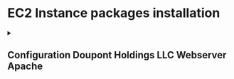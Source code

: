 # EC2 Instance packages installation

<details>
<summary><h2>Configuration Doupont Holdings LLC Webserver Apache</h2></summary>


### Connect to AWS EC2 Instance over SSH

### **Step 1: Locate your .pem or .ppk file**
- First, ensure you have the .pem or .ppk file you previously generated and downloaded. If you can't find it, check your Downloads folder.

### **Step 2: Find the SSH command**

![SSH Instructions](images/ec2-ssh-connect.gif)

### **Step 3: Open your Terminal**
- Once you have the SSH command, open a Terminal of your choice. You can usually find Terminal on macOS or use a program like PuTTY on Windows.
<details>
<summary>🚨Important</summary>
If you have downloaded the .ppk you must use PuTTy however if you downloaded the .pem file you can just give the relative path in the terminal.
</details>
<br>

### **Step 4: Navigate to your Downloads folder**
- In the Terminal, navigate to your Downloads folder using the following command:
  ```bash
  cd Downloads
  ```

### **Step 5: Connect to your EC2 Instance**
- Finally, enter the SSH command you obtained earlier. Replace "Valhalla.pem" with the name of your .pem or .ppk file and "ubuntu@ec2-3-88-72-4.compute-1.amazonaws.com" with the appropriate username and public DNS (or IP address) of your EC2 Instance:
  ```bash
  ssh -i "Valhalla.pem" ubuntu@ec2-3-88-72-4.compute-1.amazonaws.com
  ```

Press Enter to run the command. You may be prompted to confirm the connection by typing "yes" and then entering your passphrase if you set one during the key pair generation.

You should now be connected to your EC2 Instance over SSH. Make sure to replace "Valhalla.pem" and the EC2 Instance address with your specific key file and instance details.

<br>
<br>

## Install the necessary packages

### **Step 1 - Install Apache**
Apache is available with the default ubuntu package manager `apt`.
You can install apache by entering the following commands:

```bash
sudo apt update
```
This command will update the package manager to get the latest packages.

```bash
sudo apt install apache2 -y
```
This command will download the apache2 package and the `-y` option will accept any additional packages automatically


### **Step 2 - Adjusting the Firewall**

Here you don't need to do anything, because you already have a firewall provided by AWS. This is managed over the security groups. See here [📄Network Configurations](network-configurations.md#security-group-public-us-east-1)

### **Step 3 - Checking your Web Server**

At the end of the installation process, Ubuntu 20.04 starts Apache. The web server should already be up and running.

Check with the systemd init system to make sure the service is running by typing:

```bash
sudo systemctl status apache2
```

```
● apache2.service - The Apache HTTP Server
     Loaded: loaded (/lib/systemd/system/apache2.service; enabled; vendor preset: enabled)
     Active: active (running) since Fri 2023-10-06 12:42:54 UTC; 17min ago
       Docs: https://httpd.apache.org/docs/2.4/
   Main PID: 2560 (apache2)
      Tasks: 55 (limit: 1141)
     Memory: 5.2M
        CPU: 83ms
     CGroup: /system.slice/apache2.service
             ├─2560 /usr/sbin/apache2 -k start
             ├─2571 /usr/sbin/apache2 -k start
             └─2572 /usr/sbin/apache2 -k start

Oct 06 12:42:54 ip-10-0-0-10 systemd[1]: Starting The Apache HTTP Server...
Oct 06 12:42:54 ip-10-0-0-10 systemd[1]: Started The Apache HTTP Server.
```


As confirmed by this output, the service has started successfully. However, the best way to test this is to request a page from Apache.

You can access the default Apache landing page to confirm that the software is running properly through your IP address. If you do not know your server’s IP address, you can get it a few different ways from the command line.

Try typing this at your server’s command prompt:

```
curl -4 icanhazip.com
```

when you have your server's IP address, enter it into your browsers search bar:

    http://3.88.72.4

### **Step 4 - Managing the Apache Process**

Now that you have your web server up and running, let’s go over some basic management commands using `systemctl`.

To stop your web server, type:

    sudo systemctl stop apache2
To start the web server when it is stopped, type:

    sudo systemctl start apache2
To stop and then start the service again, type:

    sudo systemctl restart apache2
If you are simply making configuration changes, Apache can often reload without dropping connections. To do this, use this command:

    sudo systemctl reload apache2
By default, Apache is configured to start automatically when the server boots. If this is not what you want, disable this behavior by typing:

    sudo systemctl disable apache2
To re-enable the service to start up at boot, type:

    sudo systemctl enable apache2
Apache should now start automatically when the server boots again.

### **Step 5 - Setting Up Virtual Hosts**

When using the Apache web server, you can use virtual hosts (similar to server blocks in Nginx) to encapsulate configuration details and host more than one domain from a single server. We will set up a domain called **dhllc**, but you should **replace this with your own domain name**.

Apache on Ubuntu 20.04 has one server block enabled by default that is configured to serve documents from the ``/var/www/html`` directory. While this works well for a single site, it can become unwieldy if you are hosting multiple sites. Instead of modifying ``/var/www/html``, let’s create a directory structure within ``/var/www`` for a **dhllc** site, leaving ``/var/www/html`` in place as the default directory to be served if a client request doesn’t match any other sites.

Create the directory for **dhllc** as follows:

```bash
sudo mkdir /var/www/dhllc
```

Next, assign ownership of the directory with the ``$USER`` environment variable:

```bash 
sudo chown -R $USER:$USER /var/www/dhllc
```

The permissions of your web roots should be correct if you haven’t modified your umask value, which sets default file permissions. To ensure that your permissions are correct and allow the owner to read, write, and execute the files while granting only read and execute permissions to groups and others, you can input the following command:

```bash
sudo chmod -R 755 /var/www/dhllc
```

Next, create a sample `index.html` page using `nano` or a editor of your choice:

```bash
sudo nano /var/www/dhllc/index.html
```

Inside, the `index.html` add your html of your liking, for me I used this:

<details>
<summary>📄HTML</summary>

```html



<!DOCTYPE html>
<html lang="en">
<head>
    <meta charset="UTF-8">
    <meta name="viewport" content="width=device-width, initial-scale=1.0">
    <title>Doupont Holdings LLC</title>
    <!-- Include UIkit CSS -->
    <link rel="stylesheet" href="https://cdn.jsdelivr.net/npm/uikit@3.7.6/dist/css/uikit.min.css" />
    <!-- Include UIkit JavaScript -->
    <script src="https://cdn.jsdelivr.net/npm/uikit@3.7.6/dist/js/uikit.min.js"></script>
</head>
<body>
    <!-- Header Section -->
    <header>
        <nav class="uk-navbar-container" uk-navbar>
            <div class="uk-navbar-left">
                <a class="uk-navbar-item uk-logo" href="#">Doupont Holdings LLC</a>
            </div>
            <div class="uk-navbar-right">
                <ul class="uk-navbar-nav">
                    <li><a href="#about">About Us</a></li>
                    <li><a href="#services">Services</a></li>
                    <li><a href="#portfolio">Portfolio</a></li>
                    <li><a href="#contact">Contact</a></li>
                </ul>
            </div>
        </nav>
    </header>

    <!-- Hero Section -->
    <section class="uk-section uk-section-primary uk-light">
        <div class="uk-container">
            <div class="uk-text-center">
                <h2>Welcome to Doupont Holdings LLC</h2>
                <p>Your Partner in Business Success</p>
                <a href="#contact" class="uk-button uk-button-default">Contact Us</a>
            </div>
        </div>
    </section>

    <!-- About Section -->
    <section id="about" class="uk-section">
        <div class="uk-container">
            <h2 class="uk-heading-small">About Us</h2>
            <p>Lorem ipsum dolor sit amet, consectetur adipiscing elit. Nullam ut lorem at libero euismod vehicula vel vel justo. Proin sagittis tortor ut nunc cursus, sit amet luctus velit scelerisque.</p>
        </div>
    </section>

    <!-- Services Section -->
    <section id="services" class="uk-section">
        <div class="uk-container">
            <h2 class="uk-heading-small">Services</h2>
            <div class="uk-child-width-1-3@m uk-grid-small" uk-grid>
                <div>
                    <div class="uk-card uk-card-default uk-card-body">
                        <h3 class="uk-card-title">Service 1</h3>
                        <p>Lorem ipsum dolor sit amet, consectetur adipiscing elit. Nullam ut lorem at libero euismod vehicula vel vel justo.</p>
                    </div>
                </div>
                <div>
                    <div class="uk-card uk-card-default uk-card-body">
                        <h3 class="uk-card-title">Service 2</h3>
                        <p>Lorem ipsum dolor sit amet, consectetur adipiscing elit. Nullam ut lorem at libero euismod vehicula vel vel justo.</p>
                    </div>
                </div>
                <div>
                    <div class="uk-card uk-card-default uk-card-body">
                        <h3 class="uk-card-title">Service 3</h3>
                        <p>Lorem ipsum dolor sit amet, consectetur adipiscing elit. Nullam ut lorem at libero euismod vehicula vel vel justo.</p>
                    </div>
                </div>
            </div>
        </div>
    </section>

    <!-- Portfolio Section -->
    <section id="portfolio" class="uk-section">
        <div class="uk-container">
            <!-- Add your portfolio items here -->
        </div>
    </section>

    <!-- Contact Section -->
    <section id="contact" class="uk-section">
        <div class="uk-container">
            <h2 class="uk-heading-small">Contact Us</h2>
            <p>If you have any inquiries or would like to work with us, please get in touch!</p>
            <form class="uk-form-stacked">
                <div class="uk-margin">
                    <input class="uk-input" type="text" placeholder="Your Name" required>
                </div>
                <div class="uk-margin">
                    <input class="uk-input" type="email" placeholder="Your Email" required>
                </div>
                <div class="uk-margin">
                    <textarea class="uk-textarea" placeholder="Your Message" required></textarea>
                </div>
                <button class="uk-button uk-button-default" type="submit">Send Message</button>
            </form>
        </div>
    </section>

    <!-- Footer Section -->
    <footer class="uk-section uk-section-secondary uk-light">
        <div class="uk-container uk-text-center">
            <p>&copy; 2023 Doupont Holdings LLC. All rights reserved.</p>
            <div>
                <!-- Add your social media icons here using UIkit icons -->
                <a href="#" class="uk-icon-button uk-margin-small-right" uk-icon="icon: facebook"></a>
                <a href="#" class="uk-icon-button uk-margin-small-right" uk-icon="icon: twitter"></a>
                <a href="#" class="uk-icon-button uk-margin-small-right" uk-icon="icon: linkedin"></a>
            </div>
        </div>
    </footer>
</body>
</html>

```
</details>


<details>
<summary>📄🚨 Important Note for Website</summary>

## Transferring Your Custom Website to an EC2 Instance via SCP

You can create your website within Visual Studio Code (VSC) or any code editor of your choice. To upload it to your EC2 Instance, you'll need to use the `scp` command to copy the local files from your PC or laptop.

### Step 1: Create a Transfer Folder

First, create a transfer folder on your EC2 instance with the following command:

```bash
mkdir transfer_folder
```

This will ensure that you won't encounter any permission issues on both your local machine and the EC2 instance.

### Step 2: Determine the Path to the Transfer Folder

Navigate to the transfer folder using the following command (assuming you are in the transfer folder):

```bash
pwd
```

Note down the path for future reference.

### Step 3: Copy Your Local Files

Now, you can copy your local files onto the EC2 instance using the `scp` command. Replace the placeholders as follows:

- `/path/to/your/key`: The path to your SSH key.
- `/path/to/your/folder`: The path to your custom website folder on your local machine.
- `ubuntu@ec2-52-70-73-92.compute-1.amazonaws.com`: The EC2 instance's public DNS.
- `/home/ubuntu/transfer_folder`: The path to the transfer folder on your EC2 instance.

```bash
scp -i "/path/to/your/key" -r /path/to/your/folder ubuntu@ec2-52-70-73-92.compute-1.amazonaws.com:/home/ubuntu/transfer_folder 
```

### Step 4: Verify the Transfer

You can check if the transfer was successful. Once completed, you can delete the old `index.html` file in the appropriate folder location and move your custom website files into place. Your website is now live on your EC2 instance!

![Output SCP](images/output-scp.png)

Et voilà, you're done!

![Custom Doupont Holdings Website](images/Doupont-Holdings-LLC-Webpage-custom.gif)

---

</details>

<br>

Save and close the file when you are finished by pressing `CTRL + X`.

In order for Apache to serve this content, it’s necessary to create a virtual host file with the correct directives. Instead of modifying the default configuration file located at `/etc/apache2/sites-available/000-default.conf` directly, let’s make a new one at `/etc/apache2/sites-available/dhllc.conf`:

```bash
sudo nano /etc/apache2/sites-available/dhllc.conf
```

Paste in the following configuration block, which is similar to the default, but updated for our new directory and domain name:

```
<VirtualHost *:80>
    ServerAdmin webmaster@localhost
    ServerName dhllc-web
    ServerAlias www.doupont-holdings
    DocumentRoot /var/www/dhllc
    ErrorLog ${APACHE_LOG_DIR}/error.log
    CustomLog ${APACHE_LOG_DIR}/access.log combined
</VirtualHost>
```

Notice that we’ve updated the `DocumentRoot` to our new directory and `ServerAdmin` to an email that the **dhllc** site administrator can access. We’ve also added two directives: `ServerName`, which establishes the base domain that should match for this virtual host definition, and `ServerAlias`, which defines further names that should match as if they were the base name.

Save and close the file when you are finished.

Let’s enable the file with the `a2ensite` tool:

    sudo a2ensite your_domain.conf
Disable the default site defined in 000-default.conf:

    sudo a2dissite 000-default.conf
Next, let’s test for configuration errors:

    sudo apache2ctl configtest
You should receive the following output:

    Output
    Syntax OK
Restart Apache to implement your changes:

    sudo systemctl restart apache2
    
Apache should now be serving your domain name. You can test this by navigating to `http://Server-IP`, where you should see something like this:

![Doupont Holdings LLC](images/Doupont-Holdings-LLC-Webpage.png)

### **Step 6 - Securing the connection**
You have successfully completed step 5, which means your custom website is now up and running on your Apache2 web server. However, there is one crucial issue remaining – your website lacks a secure connection, currently operating on HTTP. Fortunately, rectifying this is a straightforward process, with two viable options available.

- **Option 1**: If you have a domain, you can utilize Certbot to secure your website with a valid SSL certificate.

- **Option 2**: If you don't have a domain, you can opt for a self-signed certificate to establish a basic level of security for your website.

Please choose the option that best suits your needs and proceed accordingly to enhance the security of your website.

<details>
<summary>Important Note</summary>

If you own a domain such as `doupont-holdings.com` or `it-ology.ch`, you have the flexibility to select between two available options: Certbot and self-signed certificates. I highly recommend opting for Certbot in this case, as it offers a more robust and trusted solution for securing your website.

However, if you do not possess a domain, your sole viable choice is to utilize a self-signed certificate to establish a secure connection for your website.

</details>


<details>
    <summary><h3><strong>Setup CertBot on Amazon Linux</strong></h3></summary>

### Step 1: Update Package Manager

The first step is to ensure that your package manager is up-to-date. This is important to ensure that you have access to the latest packages and security updates. 

Run the following command to update the package manager:

```bash
sudo yum update
```

This command will check for available updates and prompt you to confirm the installation. Enter 'y' if prompted to proceed with the update.

### Step 2: Install CertBot

Once your package manager is updated, you can proceed to install CertBot. CertBot can be installed via the EPEL (Extra Packages for Enterprise Linux) repository, so you'll need to enable it first.

Enable the EPEL repository with the following command:

```bash
sudo amazon-linux-extras install epel
```

Now, you can install CertBot and its Apache plugin (if you are using Apache) using the following command:

```bash
sudo yum install certbot python2-certbot-apache
```

CertBot and the Apache plugin are now installed on your server.

### Step 3: Configure CertBot

CertBot is now installed, but you'll need to configure it for your specific web server and domain. This configuration will vary depending on whether you're using Apache or another web server. Refer to the official CertBot documentation for detailed instructions on configuring CertBot for your specific setup.

### Step 4: Obtain SSL/TLS Certificates

After configuring CertBot, you can use it to obtain SSL/TLS certificates for your domain. Run the following command to request a certificate and follow the on-screen instructions:

```bash
sudo certbot --apache
```

CertBot will interactively ask you to select the domains you want to secure and make necessary configurations.

### Step 5: Automatically Renew Certificates (Optional)

It's important to automatically renew your SSL/TLS certificates to ensure they remain valid. CertBot can set up a cron job to handle certificate renewals automatically. To do this, run:

```bash
sudo certbot renew --dry-run
```

This will simulate the renewal process to ensure it's working correctly. If successful, CertBot will automatically renew your certificates when they are close to expiration.

</details>



<details>
    <summary><h3><strong>Setup CertBot on Ubuntu</strong></h3></summary>

### Step 1: Update Package Manager

The first step is to ensure that your package manager is up-to-date. This is important to ensure that you have access to the latest packages and security updates.

Run the following command to update the package manager:

```bash
sudo apt update
```

This command will check for available updates and prompt you to confirm the installation. Enter 'y' if prompted to proceed with the update.

### Step 2: Install CertBot

Once your package manager is updated, you can proceed to install CertBot. CertBot is available in the default Ubuntu repositories, so you can install it directly with the following command:

```bash
sudo apt install certbot
```

CertBot is now installed on your server.

### Step 3: Configure CertBot

CertBot is now installed, but you'll need to configure it for your specific web server and domain. This configuration will vary depending on whether you're using Apache, Nginx, or another web server. Refer to the official CertBot documentation for detailed instructions on configuring CertBot for your specific setup.

### Step 4: Obtain SSL/TLS Certificates

After configuring CertBot, you can use it to obtain SSL/TLS certificates for your domain. Run the following command to request a certificate and follow the on-screen instructions:

```bash
sudo certbot --apache
```

Or, if you are using Nginx:

```bash
sudo certbot --nginx
```

CertBot will interactively ask you to select the domains you want to secure and make necessary configurations.

### Step 5: Automatically Renew Certificates (Optional)

It's important to automatically renew your SSL/TLS certificates to ensure they remain valid. CertBot can set up a systemd timer to handle certificate renewals automatically. To do this, run:

```bash
sudo systemctl enable certbot.timer
```

This will set up a scheduled task to renew your certificates when they are close to expiration.

You can also manually test the renewal process by running:

```bash
sudo certbot renew --dry-run
```

This will simulate the renewal process to ensure it's working correctly. If successful, CertBot will automatically renew your certificates when they are close to expiration.

</details>

<details>
    <summary><h3><strong>Setup Self-Signed SSL/TLS Certificate on Ubuntu</strong></h3></summary>

### Step 1: Generate a Self-Signed Certificate

The first step is to generate a self-signed SSL/TLS certificate for your server. You can use the OpenSSL tool to create a self-signed certificate.

Run the following command to generate a self-signed certificate:

```bash
sudo openssl req -x509 -nodes -days 365 -newkey rsa:2048 -keyout /etc/ssl/private/self-signed.key -out /etc/ssl/certs/self-signed.crt
```

This command will create a private key (`self-signed.key`) and a self-signed certificate (`self-signed.crt`) that is valid for 365 days. Adjust the validity period as needed.

### Step 2: Configure Your Web Server

Next, you need to configure your web server (e.g., Apache or Nginx) to use the self-signed certificate. You will need to specify the path to the key and certificate files in your web server configuration.

```apache
sudo nano /etc/apache2/sites-available/default-ssl.conf
```

For Apache, you can edit your virtual host configuration file and add the following lines:

```apache
SSLCertificateFile /etc/ssl/certs/self-signed.crt
SSLCertificateKeyFile /etc/ssl/private/self-signed.key
```

it should look like this:

```apache
<VirtualHost *:443>
    ServerAdmin webmaster@localhost
    DocumentRoot /var/www/your_domain
    SSLEngine on
    SSLCertificateFile /etc/ssl/certs/selfsigned.crt
    SSLCertificateKeyFile /etc/ssl/private/selfsigned.key
    ...
</VirtualHost>
```

For Nginx, edit your server block configuration file:

```nginx
ssl_certificate /etc/ssl/certs/self-signed.crt;
ssl_certificate_key /etc/ssl/private/self-signed.key;
```

### Step 3: Restart Your Web Server

After configuring your web server, you should restart it to apply the changes. The specific command to restart your web server depends on which one you are using.

For Apache:

```bash
sudo systemctl restart apache2
```

For Nginx:

```bash
sudo systemctl restart nginx
```

assign them

```apache
sudo a2enmod ssl
sudo a2ensite default-ssl
```

to finalize the changes

```apache
sudo systemctl restart apache2
```

### Step 4: Access Your Website

Your self-signed SSL/TLS certificate is now in place. When you visit your website using HTTPS, your browser will show a warning that the certificate is not trusted since it's self-signed. You can choose to proceed and access your website securely.

Remember that self-signed certificates are not suitable for production websites but are useful for testing and development environments.

</details>
</details>

